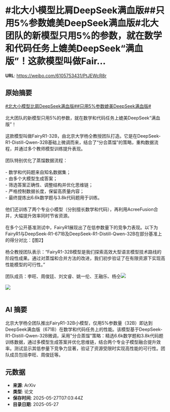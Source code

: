 # #北大小模型比肩DeepSeek满血版##只用5%参数媲美DeepSeek满血版#北大团队的新模型只用5%的参数，就在数学和代码任务上媲美DeepSeek“满血版”！这款模型叫做Fair...

**URL**: https://weibo.com/6105753431/PtJEWcR8r

## 原始摘要

<a href="https://m.weibo.cn/search?containerid=231522type%3D1%26t%3D10%26q%3D%23%E5%8C%97%E5%A4%A7%E5%B0%8F%E6%A8%A1%E5%9E%8B%E6%AF%94%E8%82%A9DeepSeek%E6%BB%A1%E8%A1%80%E7%89%88%23&amp;extparam=%23%E5%8C%97%E5%A4%A7%E5%B0%8F%E6%A8%A1%E5%9E%8B%E6%AF%94%E8%82%A9DeepSeek%E6%BB%A1%E8%A1%80%E7%89%88%23" data-hide=""><span class="surl-text">#北大小模型比肩DeepSeek满血版#</span></a><a href="https://m.weibo.cn/search?containerid=231522type%3D1%26t%3D10%26q%3D%23%E5%8F%AA%E7%94%A85%25%E5%8F%82%E6%95%B0%E5%AA%B2%E7%BE%8EDeepSeek%E6%BB%A1%E8%A1%80%E7%89%88%23&amp;extparam=%23%E5%8F%AA%E7%94%A85%25%E5%8F%82%E6%95%B0%E5%AA%B2%E7%BE%8EDeepSeek%E6%BB%A1%E8%A1%80%E7%89%88%23" data-hide=""><span class="surl-text">#只用5%参数媲美DeepSeek满血版#</span></a><br><br>北大团队的新模型只用5%的参数，就在数学和代码任务上媲美DeepSeek“满血版”！<br><br>这款模型叫做FairyR1-32B，由北京大学杨仝教授团队打造。它是在DeepSeek-R1-Distill-Qwen-32B基础上微调而来，结合了“分合蒸馏”的策略，重构数据流程，并通过多个教师模型训练提升表现。<br><br>团队特别优化了蒸馏数据流程：<br><br>- 数学和代码题来自知名数据集；<br>- 由多个大模型生成答案；<br>- 筛选答案正确性、调整结构并优化思维链；<br>- 严格控制数据长度，保留高质量内容；<br>- 最终提炼出6.6k数学题与3.8k代码题用于训练。<br><br>他们还训练了两个专业小模型（分别擅长数学和代码），再利用AcreeFusion合并，大幅提升效率同时节省资源。<br><br>在多个公开基准测试中，FairyR1展现出了在低参数量下的竞争力表现。以下为FairyR1与DeepSeek-R1-671B及DeepSeek-R1-Distill-Qwen-32B在部分基准上的得分对比：【图2】<br><br>杨仝教授团队表示：“FairyR1-32B模型是我们探索高效大型语言模型技术路线的阶段性成果。通过对蒸馏和合并方法的改进，我们初步验证了在有限资源下实现高性能模型的可行性。”<br><br>团队成员：李旺、周俊廷、刘文睿、姚一伦、王融乐、杨仝<img style="" src="https://tvax1.sinaimg.cn/large/006Fd7o3gy1i1tvd0wu5rj30hs0ce0yn.jpg" referrerpolicy="no-referrer"><br><br><img style="" src="https://tvax1.sinaimg.cn/large/006Fd7o3gy1i1tvd1wjkkj30zk0en77p.jpg" referrerpolicy="no-referrer"><br><br>

## AI 摘要

北京大学杨仝团队推出FairyR1-32B小模型，仅用5%参数量（32B）即达到DeepSeek满血版（671B）在数学和代码任务上的性能。该模型基于DeepSeek-R1-Distill-Qwen-32B微调，采用"分合蒸馏"策略：精选6.6k数学题和3.8k代码题训练数据，通过多模型生成答案并优化思维链，结合两个专业子模型融合提升效率。测试显示其低参量下竞争力显著，验证了资源受限时实现高性能的可行性。团队成员包括李旺、周俊廷等。

## 元数据

- **来源**: ArXiv
- **类型**: 论文
- **保存时间**: 2025-05-27T07:03:44Z
- **目录日期**: 2025-05-27
